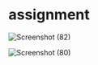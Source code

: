 # assignment



![Screenshot (82)](https://user-images.githubusercontent.com/93375590/159631395-5ee137fe-739b-4221-870f-f4b1e671cdb2.png)



![Screenshot (80)](https://user-images.githubusercontent.com/93375590/159631239-0f858874-cca4-4b77-ba95-6192ba392331.png)
